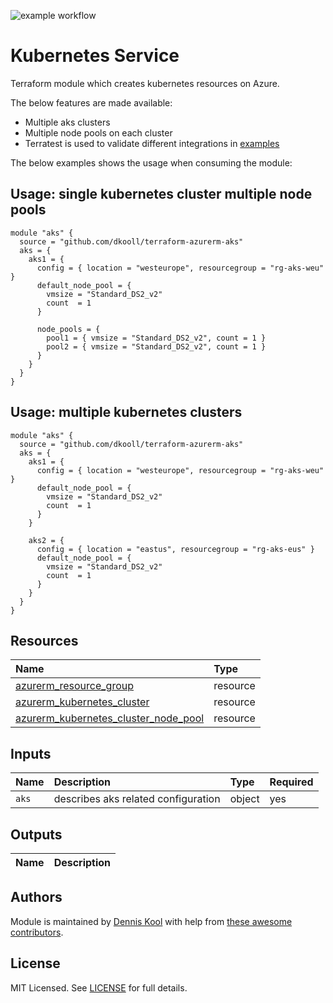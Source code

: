 ![example workflow](https://github.com/dkooll/terraform-azurerm-aks/actions/workflows/validate.yml/badge.svg)

# Kubernetes Service

Terraform module which creates kubernetes resources on Azure.

The below features are made available:

- Multiple aks clusters
- Multiple node pools on each cluster
- Terratest is used to validate different integrations in [examples](examples)

The below examples shows the usage when consuming the module:

## Usage: single kubernetes cluster multiple node pools

```hcl
module "aks" {
  source = "github.com/dkooll/terraform-azurerm-aks"
  aks = {
    aks1 = {
      config = { location = "westeurope", resourcegroup = "rg-aks-weu" }
      default_node_pool = {
        vmsize = "Standard_DS2_v2"
        count  = 1
      }

      node_pools = {
        pool1 = { vmsize = "Standard_DS2_v2", count = 1 }
        pool2 = { vmsize = "Standard_DS2_v2", count = 1 }
      }
    }
  }
}
```

## Usage: multiple kubernetes clusters

```hcl
module "aks" {
  source = "github.com/dkooll/terraform-azurerm-aks"
  aks = {
    aks1 = {
      config = { location = "westeurope", resourcegroup = "rg-aks-weu" }
      default_node_pool = {
        vmsize = "Standard_DS2_v2"
        count  = 1
      }
    }

    aks2 = {
      config = { location = "eastus", resourcegroup = "rg-aks-eus" }
      default_node_pool = {
        vmsize = "Standard_DS2_v2"
        count  = 1
      }
    }
  }
}
```

## Resources

| Name | Type |
| :-- | :-- |
| [azurerm_resource_group](https://registry.terraform.io/providers/hashicorp/azurerm/latest/docs/resources/resource_group) | resource |
| [azurerm_kubernetes_cluster](https://registry.terraform.io/providers/hashicorp/azurerm/latest/docs/resources/virtual_network) | resource |
| [azurerm_kubernetes_cluster_node_pool](https://registry.terraform.io/providers/hashicorp/azurerm/latest/docs/resources/virtual_network_dns_servers) | resource |

## Inputs

| Name | Description | Type | Required |
| :-- | :-- | :-- | :-- |
| `aks` | describes aks related configuration | object | yes |

## Outputs

| Name | Description |
| :-- | :-- |

## Authors

Module is maintained by [Dennis Kool](https://github.com/dkooll) with help from [these awesome contributors](https://github.com/dkooll/terraform-azurerm-vnet/graphs/contributors).

## License

MIT Licensed. See [LICENSE](https://github.com/dkooll/terraform-azurerm-vnet/tree/master/LICENSE) for full details.